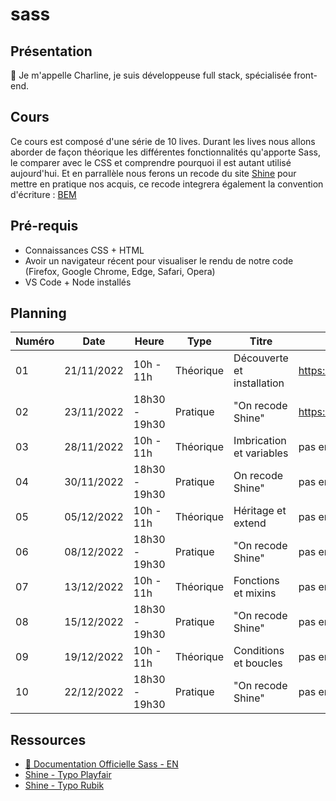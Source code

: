 # sass

## Présentation

👋 Je m'appelle Charline, je suis développeuse full stack, spécialisée front-end.

## Cours

Ce cours est composé d'une série de 10 lives.
Durant les lives nous allons aborder de façon théorique les différentes fonctionnalités qu'apporte Sass, le comparer avec le CSS et comprendre pourquoi il est autant utilisé aujourd'hui. Et en parrallèle nous ferons un recode du site [Shine](https://www.shine.fr) pour mettre en pratique nos acquis, ce recode integrera également la convention d'écriture : [BEM](https://getbem.com/introduction/)

## Pré-requis

- Connaissances CSS + HTML
- Avoir un navigateur récent pour visualiser le rendu de notre code (Firefox, Google Chrome, Edge, Safari, Opera)
- VS Code + Node installés

## Planning

| Numéro | Date       | Heure         | Type      | Titre                      | Replay                |
| ------ | ---------- | ------------- | --------- | -------------------------- | --------------------- |
| 01     | 21/11/2022 | 10h - 11h     | Théorique | Découverte et installation | https://app.studi.fr/#/dashboard/events/43025/replay |
| 02     | 23/11/2022 | 18h30 - 19h30 | Pratique  | "On recode Shine"          | https://app.studi.fr/#/dashboard/events/43026/replay |
| 03     | 28/11/2022 | 10h - 11h     | Théorique | Imbrication et variables   | pas encore disponible |
| 04     | 30/11/2022 | 18h30 - 19h30 | Pratique  | On recode Shine"           | pas encore disponible |
| 05     | 05/12/2022 | 10h - 11h     | Théorique | Héritage et extend         | pas encore disponible |
| 06     | 08/12/2022 | 18h30 - 19h30 | Pratique  | "On recode Shine"          | pas encore disponible |
| 07     | 13/12/2022 | 10h - 11h     | Théorique | Fonctions et mixins        | pas encore disponible |
| 08     | 15/12/2022 | 18h30 - 19h30 | Pratique  | "On recode Shine"          | pas encore disponible |
| 09     | 19/12/2022 | 10h - 11h     | Théorique | Conditions et boucles      | pas encore disponible |
| 10     | 22/12/2022 | 18h30 - 19h30 | Pratique  | "On recode Shine"          | pas encore disponible |

## Ressources

- [📖 Documentation Officielle Sass - EN](https://sass-lang.com/)
- [Shine - Typo Playfair](https://fonts.google.com/specimen/Playfair+Display?category=Serif)
- [Shine - Typo Rubik](https://fonts.google.com/specimen/Rubik?query=rubik&category=Sans+Serif)